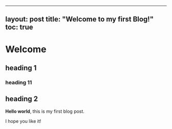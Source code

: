 
---
layout: post
title:  "Welcome to my first Blog!"
toc: true
---

# Welcome

## heading 1

### heading 11

## heading 2

**Hello world**, this is my first blog post.

I hope you like it!
